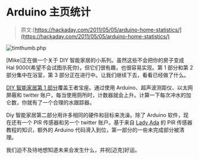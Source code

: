 # Arduino 主页统计

> 原文:[https://hackaday.com/2011/05/05/arduino-home-statistics/](https://hackaday.com/2011/05/05/arduino-home-statistics/)

![](../Images/6133fbc7edf4a897bd8cd828501f75fc.png "timthumb.php")

[Mike]正在做一个关于 DIY 智能家居的小系列。虽然这些不会把你的房子变成 Hal 9000(希望不会试图杀死你)，但它们很有趣，也很容易实现。第 1 部分和第 2 部分集中在浴室，第 3 部分正在进行中。让我们继续下去，看看已经做了什么。

[DIY 智能家居第 1 部分](http://iwearshorts.com/portfolio/diy-smart-home-part-1/)覆盖王者宝座。通过使用 Arduino、超声波测距仪、以太网屏蔽和 twitter 账户，每当使用厕所时，计数器就会上升。计算一下每次冲水的加仑数，你就有了一个合理的水跟踪器。

Diy 智能家居第二部分用许多相同的硬件和目标来洗澡。除了 Arduino 软件，现在还有一个 PIR 传感器和另一个 twitter 账户。基于来自 [Lady Ada](http://www.ladyada.net/learn/sensors/pir.html) 的 PIR 传感器教程的知识，额外的 Arduino 代码滑入到位，第一部分的一些未完成部分被清理。

我们迫不及待地想知道未来会发生什么，并祝[迈克]好运。